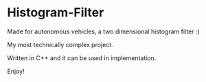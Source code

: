 # Histogram-Filter
Made for autonomous vehicles, a two dimensional histogram filter :)

My most technically complex project. 

Written in C++ and it can be used in implementation. 

Enjoy!
